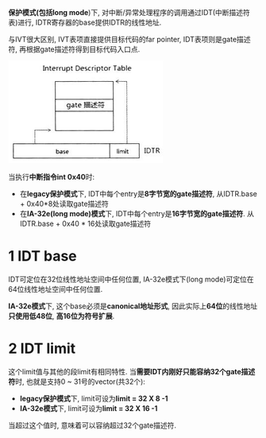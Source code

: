 **保护模式(包括long mode**)下, 对中断/异常处理程序的调用通过IDT(中断描述符表)进行, IDTR寄存器的base提供IDTR的线性地址.

与IVT很大区别, IVT表项直接提供目标代码的far pointer, IDT表项则是gate描述符, 再根据gate描述符得到目标代码入口点.

![config](./images/8.png)

当执行**中断指令int 0x40**时:

- 在**legacy保护模式**下, IDT中每个entry是**8字节宽的gate描述符**, 从IDTR.base + 0x40\*8处读取gate描述符
- 在**IA\-32e(long mode)模式**下, IDT中每个entry是**16字节宽的gate描述符**. 从IDTR.base + 0x40 \* 16处读取gate描述符

# 1 IDT base

IDT可定位在32位线性地址空间中任何位置, IA\-32e模式下(long mode)可定位在64位线性地址空间中任何位置.

**IA\-32e模式**下, 这个base必须是**canonical地址形式**, 因此实际上**64位**的线性地址**只使用低48位**, **高16位为符号扩展**.

# 2 IDT limit

这个limit值与其他的段limit有相同特性. 当**需要IDT内刚好只能容纳32个gate描述符**时, 也就是支持0 \~ 31号的vector(共32个):

- **legacy保护模式**下, limit可设为**limit = 32 X 8 -1**
- **IA\-32e模式**下, limit可设为**limit = 32 X 16 -1**

当超过这个值时, 意味着可以容纳超过32个gate描述符.